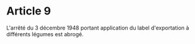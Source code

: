 # Article 9

L'arrêté du 3 décembre 1948 portant application du label d'exportation à différents légumes est abrogé.
